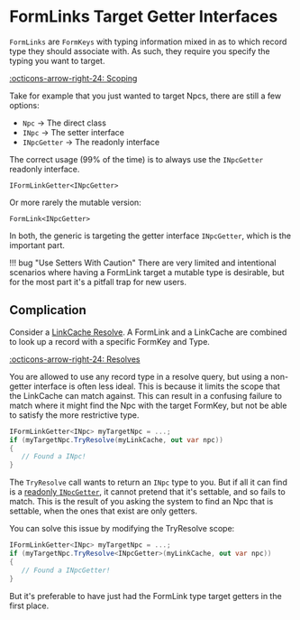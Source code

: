 # FormLinks Target Getter Interfaces
`FormLinks` are `FormKeys` with typing information mixed in as to which record type they should associate with.  As such, they require you specify the typing you want to target. 

[:octicons-arrow-right-24: Scoping](../linkcache/Scoping-Type.md)

Take for example that you just wanted to target Npcs, there are still a few options:

- `Npc` -> The direct class
- `INpc` -> The setter interface
- `INpcGetter` -> The readonly interface

The correct usage (99% of the time) is to always use the `INpcGetter` readonly interface.

`IFormLinkGetter<INpcGetter>`

Or more rarely the mutable version:

`FormLink<INpcGetter>`

In both, the generic is targeting the getter interface `INpcGetter`, which is the important part.

!!! bug "Use Setters With Caution"
    There are very limited and intentional scenarios where having a FormLink target a mutable type is desirable, but for the most part it's a pitfall trap for new users.

## Complication

Consider a [LinkCache Resolve](../linkcache/Record-Resolves.md).  A FormLink and a LinkCache are combined to look up a record with a specific FormKey and Type.  

[:octicons-arrow-right-24: Resolves](../linkcache/Record-Resolves.md)

You are allowed to use any record type in a resolve query, but using a non-getter interface is often less ideal.  This is because it limits the scope that the LinkCache can match against.  This can result in a confusing failure to match where it might find the Npc with the target FormKey, but not be able to satisfy the more restrictive type.
```cs
IFormLinkGetter<INpc> myTargetNpc = ...;
if (myTargetNpc.TryResolve(myLinkCache, out var npc))
{
   // Found a INpc!
}
```
The `TryResolve` call wants to return an `INpc` type to you.  But if all it can find is a [readonly `INpcGetter`](../plugins/Importing-and-Construction.md#read-only-mod-importing), it cannot pretend that it's settable, and so fails to match.  This is the result of you asking the system to find an Npc that is settable, when the ones that exist are only getters.

You can solve this issue by modifying the TryResolve scope:
```cs
IFormLinkGetter<INpc> myTargetNpc = ...;
if (myTargetNpc.TryResolve<INpcGetter>(myLinkCache, out var npc))
{
   // Found a INpcGetter!
}
```
But it's preferable to have just had the FormLink type target getters in the first place.

